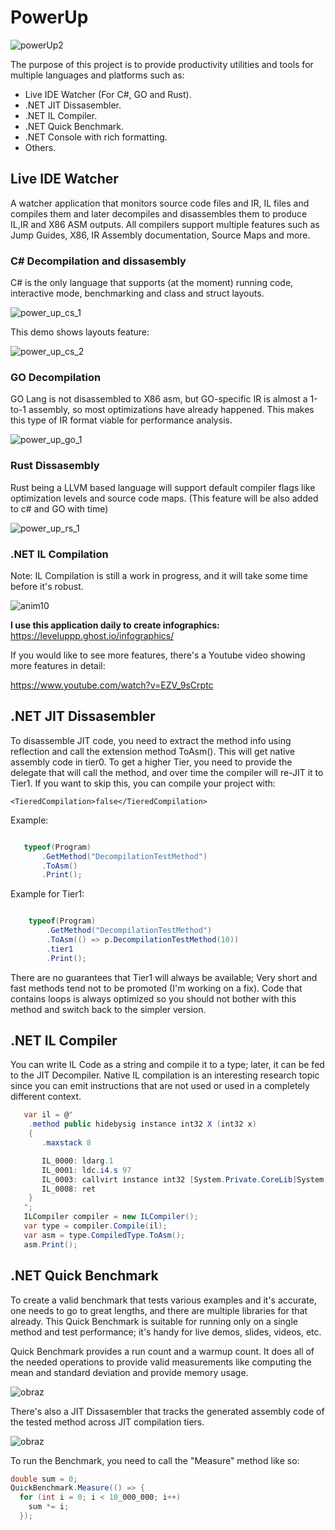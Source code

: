 # PowerUp

![powerUp2](https://user-images.githubusercontent.com/752380/140500855-988c87c9-b15b-438b-a44e-61f71c2a90a3.png)

The purpose of this project is to provide productivity utilities and tools for multiple languages and platforms such as:

* Live IDE Watcher (For C#, GO and Rust).
* .NET JIT Dissasembler.
* .NET IL Compiler.
* .NET Quick Benchmark.
* .NET Console with rich formatting.
* Others.

## Live IDE Watcher

A watcher application that monitors source code files and IR, IL files and compiles them and later decompiles and disassembles them to produce IL,IR and X86 ASM outputs. All compilers support multiple features such as Jump Guides, X86, IR Assembly documentation, Source Maps and more.

### C# Decompilation and dissasembly

C# is the only language that supports (at the moment) running code, interactive mode, benchmarking and class and struct layouts.

![power_up_cs_1](https://user-images.githubusercontent.com/752380/142741796-883cc8ac-259e-4e7b-9c76-624b8e3b7370.gif)

This demo shows layouts feature:

![power_up_cs_2](https://user-images.githubusercontent.com/752380/142742770-ee02faca-f1f9-448c-9e70-f635a147f671.gif)

### GO Decompilation

GO Lang is not disassembled to X86 asm, but GO-specific IR is almost a 1-to-1 assembly, so most optimizations have already happened. This makes this type of IR format viable for performance analysis.

![power_up_go_1](https://user-images.githubusercontent.com/752380/142741977-dd8e038a-c6a1-425a-bb07-5241762dfd14.gif)

### Rust Dissasembly

Rust being a LLVM based language will support default compiler flags like optimization levels and source code maps. (This feature will be also added to c# and GO with time)

![power_up_rs_1](https://user-images.githubusercontent.com/752380/142742163-5c4907ad-754c-41b0-bc40-e8ad05288aa2.gif)

### .NET IL Compilation

Note: IL Compilation is still a work in progress, and it will take some time before it's robust.

![anim10](https://user-images.githubusercontent.com/752380/131910137-70f0ee68-b4fa-4bf3-b727-1a4ddaf86384.gif)

**I use this application daily to create infographics:** https://leveluppp.ghost.io/infographics/

If you would like to see more features, there's a Youtube video showing more features in detail:

https://www.youtube.com/watch?v=EZV_9sCrptc


## .NET JIT Dissasembler

To disassemble JIT code, you need to extract the method info using reflection and call the extension method ToAsm(). This will get native assembly code in tier0. To get a higher Tier, you need to provide the delegate that will call the method, and over time the compiler will re-JIT it to Tier1. If you want to skip this, you can compile your project with:  

```<TieredCompilation>false</TieredCompilation>```

Example:

```csharp

   typeof(Program)
       .GetMethod("DecompilationTestMethod")
       .ToAsm()
       .Print();
```

Example for Tier1:

```csharp

    typeof(Program)
        .GetMethod("DecompilationTestMethod")
        .ToAsm(() => p.DecompilationTestMethod(10))
        .tier1
        .Print();
```

There are no guarantees that Tier1 will always be available; Very short and fast methods tend not to be promoted (I'm working on a fix). Code that contains loops is always optimized so you should not bother with this method and switch back to the simpler version.

## .NET IL Compiler 

You can write IL Code as a string and compile it to a type; later, it can be fed to the JIT Decompiler. Native IL compilation is an interesting research topic since you can emit instructions that are not used or used in a completely different context.

```csharp
   var il = @"
    .method public hidebysig instance int32 X (int32 x) 
    {
       .maxstack 8

       IL_0000: ldarg.1
       IL_0001: ldc.i4.s 97
       IL_0003: callvirt instance int32 [System.Private.CoreLib]System.String::IndexOf(char)
       IL_0008: ret
    }
   "; 
   ILCompiler compiler = new ILCompiler();
   var type = compiler.Compile(il);
   var asm = type.CompiledType.ToAsm();
   asm.Print();
```

## .NET Quick Benchmark

To create a valid benchmark that tests various examples and it's accurate, one needs to go to great lengths, and there are multiple libraries for that already. This Quick Benchmark is suitable for running only on a single method and test performance; it's handy for live demos, slides, videos, etc. 

Quick Benchmark provides a run count and a warmup count. It does all of the needed operations to provide valid measurements like computing the mean and standard deviation and provide memory usage.

![obraz](https://user-images.githubusercontent.com/752380/97169473-6c9baf00-178a-11eb-88d1-a245a482662b.png)

There's also a JIT Dissasembler that tracks the generated assembly code of the tested method across JIT compilation tiers. 

![obraz](https://user-images.githubusercontent.com/752380/97169562-8dfc9b00-178a-11eb-8ba6-6b919e53a686.png)

To run the Benchmark, you need to call the "Measure" method like so:

```csharp
double sum = 0;
QuickBenchmark.Measure(() => {
  for (int i = 0; i < 10_000_000; i++)
    sum *= i;
  });

```

